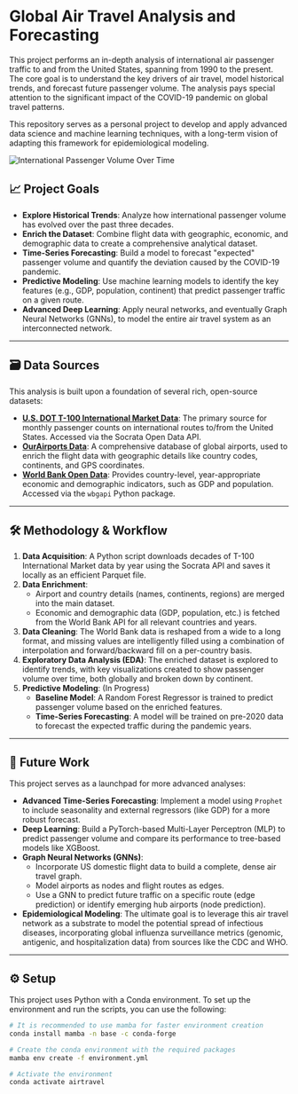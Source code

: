 # Global Air Travel Analysis and Forecasting

This project performs an in-depth analysis of international air passenger traffic to and from the United States, spanning from 1990 to the present. The core goal is to understand the key drivers of air travel, model historical trends, and forecast future passenger volume. The analysis pays special attention to the significant impact of the COVID-19 pandemic on global travel patterns.

This repository serves as a personal project to develop and apply advanced data science and machine learning techniques, with a long-term vision of adapting this framework for epidemiological modeling.

![International Passenger Volume Over Time](intl_flight_passengers_by_year_month.png)

## 📈 Project Goals

* **Explore Historical Trends**: Analyze how international passenger volume has evolved over the past three decades.
* **Enrich the Dataset**: Combine flight data with geographic, economic, and demographic data to create a comprehensive analytical dataset.
* **Time-Series Forecasting**: Build a model to forecast "expected" passenger volume and quantify the deviation caused by the COVID-19 pandemic.
* **Predictive Modeling**: Use machine learning models to identify the key features (e.g., GDP, population, continent) that predict passenger traffic on a given route.
* **Advanced Deep Learning**: Apply neural networks, and eventually Graph Neural Networks (GNNs), to model the entire air travel system as an interconnected network.

---

## 🗃️ Data Sources

This analysis is built upon a foundation of several rich, open-source datasets:

* **[U.S. DOT T-100 International Market Data](https://www.opendatanetwork.com/dataset/datahub.transportation.gov/xgub-n9bw)**: The primary source for monthly passenger counts on international routes to/from the United States. Accessed via the Socrata Open Data API.
* **[OurAirports Data](https://davidmegginson.github.io/ourairports-data/)**: A comprehensive database of global airports, used to enrich the flight data with geographic details like country codes, continents, and GPS coordinates.
* **[World Bank Open Data](https://data.worldbank.org/)**: Provides country-level, year-appropriate economic and demographic indicators, such as GDP and population. Accessed via the `wbgapi` Python package.

---

## 🛠️ Methodology & Workflow

1.  **Data Acquisition**: A Python script downloads decades of T-100 International Market data by year using the Socrata API and saves it locally as an efficient Parquet file.
2.  **Data Enrichment**:
    * Airport and country details (names, continents, regions) are merged into the main dataset.
    * Economic and demographic data (GDP, population, etc.) is fetched from the World Bank API for all relevant countries and years.
3.  **Data Cleaning**: The World Bank data is reshaped from a wide to a long format, and missing values are intelligently filled using a combination of interpolation and forward/backward fill on a per-country basis.
4.  **Exploratory Data Analysis (EDA)**: The enriched dataset is explored to identify trends, with key visualizations created to show passenger volume over time, both globally and broken down by continent.
5.  **Predictive Modeling**: (In Progress)
    * **Baseline Model**: A Random Forest Regressor is trained to predict passenger volume based on the enriched features.
    * **Time-Series Forecasting**: A model will be trained on pre-2020 data to forecast the expected traffic during the pandemic years.

---

## 🚀 Future Work

This project serves as a launchpad for more advanced analyses:

* **Advanced Time-Series Forecasting**: Implement a model using `Prophet` to include seasonality and external regressors (like GDP) for a more robust forecast.
* **Deep Learning**: Build a PyTorch-based Multi-Layer Perceptron (MLP) to predict passenger volume and compare its performance to tree-based models like XGBoost.
* **Graph Neural Networks (GNNs)**:
    * Incorporate US domestic flight data to build a complete, dense air travel graph.
    * Model airports as nodes and flight routes as edges.
    * Use a GNN to predict future traffic on a specific route (edge prediction) or identify emerging hub airports (node prediction).
* **Epidemiological Modeling**: The ultimate goal is to leverage this air travel network as a substrate to model the potential spread of infectious diseases, incorporating global influenza surveillance metrics (genomic, antigenic, and hospitalization data) from sources like the CDC and WHO.

---

## ⚙️ Setup

This project uses Python with a Conda environment. To set up the environment and run the scripts, you can use the following:

```bash
# It is recommended to use mamba for faster environment creation
conda install mamba -n base -c conda-forge

# Create the conda environment with the required packages
mamba env create -f environment.yml

# Activate the environment
conda activate airtravel